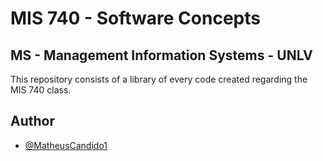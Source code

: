 
# MIS 740 - Software Concepts

## MS - Management Information Systems - UNLV

This repository consists of a library of every code created regarding the MIS 740 class.

## Author

- [@MatheusCandido1](https://www.github.com/matheuscandido1)

